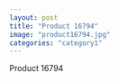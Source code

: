 ```yaml
---
layout: post
title: "Product 16794"
image: "product16794.jpg"
categories: "category1"
---
```

Product 16794
